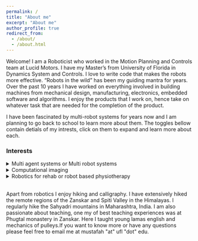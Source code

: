 ```yaml
---
permalink: /
title: "About me"
excerpt: "About me"
author_profile: true
redirect_from: 
  - /about/
  - /about.html
---
```

Welcome! I am a Roboticist who worked in the Motion Planning and Controls team at Lucid Motors. I have my Master’s from University of Florida in Dynamics System and Controls. I love to write code that makes the robots more effective. “Robots in the wild” has been my guiding mantra for years. Over the past 10 years I have worked on everything involved in building machines from mechanical design, manufacturing, electronics, embedded software and algorithms. I enjoy the products that I work on, hence take on whatever task that are needed for the completion of the product.

I have been fascinated by multi-robot systems for years now and I am planning to go back to school to learn more about them. The toggles bellow contain detials of my intrests, click on them to expand and learn more about each.

### Interests
<details>
  <summary>Multi agent systems or Multi robot systems</summary>
<h3>TL;DR</h3>

<p>I am interested in the idea of making multi robot team more efficient and reliable than their single agent counterparts. This involves the study of multi robot path planning, dynamic task assignment, interaction with other agent and humans. My plan is to contribute to these subfields in graduate school and in my career beyond that.</p>

<h3> Why I chose multi agent systems?</h3>

<p>I realized that organic farming is bad for the environment. According to a study published in Nature, organic farms have 15-20% lower yield which leads to more land use and causes deforestation. On the other hand, non-organic farming's excessive use of chemicals causes environmental damage. One way to tackle this problem is to deliver pesticides and fertilizers more precisely, thus reducing their environmental impact. This idea, and my love for Unmanned Aerial Vehicles (UAVs), led me to imagine a future where drones monitor fields, and a team of ground robots mitigate the problem. As I explored this idea more, I realized that naive scheduling and static planning would not work for such an application. Questions of, what happens if one of the robots breaks down? How do we navigate safely amongst humans? And lastly, how do we make robots behave like robust human teams? kept creeping up.<br>
While exploring these questions I got introduced to the field of multi agent system. Since then, I have realized that answering the above question would not only help agricultural robot teams but many other applications such as wildfire management, disaster response etc. Thus, I have chosen to pursue graduate studies in this topic. It will allow me to gain expertise to make multi agent systems a reality in consumer hands.</p>


</details>

<details>
  <summary>Computational imaging</summary>
<p>As a photographer Lytro was revolutionary. Now we could focus after taking the image. It also introduced me to the concept of light field cameras and the field of computational imaging. The idea of using physics and computation to derive more data than a 2d planar image has many applications including in robotics.<br>
 One of the first computational imaging project I worked on was an app to remove people from crowded scenes. While neural network based people removal relies on pervious data and a prediction of what could be behind the person, my technique uses physics to complete the picture hence you don’t have to worry about faulty predictions.<br>
I believe computational photography is set to make a great impact in robotics as it addresses challenges like depth prediction with more ease and accuracy than neural networks. Also new type of cameras like Event cameras will allows us to have a different way data is represented and can provide only critical information needed. Thus, allowing us to use lower compute to achieve better results.</p>

</details>


<details>
  <summary>Robotics for rehab or robot based physiotherapy</summary>
  <p>The quality of physiotherapy determines the rate of recovery from major operations like knee and hip replacement or from medical conditions like stroke. The demand for physiotherapist is rising but one of the banes of physiotherapy is that most times the exercise requires constant monitoring and assistance by the therapist. Thus, rendering them to be able to care for less people.<br>
What if physiotherapist could be like doctors of internal medicine, who asses the patient condition, prescribes drugs, and moves on to the next patient. This allows them to see more patients. What if there were exoskeletons which allow patients mobility even when their own muscles are too weak for them to be mobile. These are the questions that inspire my interest in robotics based rehab.</p>
</details>
<br>

<p>Apart from robotics I enjoy hiking and calligraphy. I have extensively hiked the remote regions of the Zanskar and Spiti Valley in the Himalayas. I regularly hike the Sahyadri mountains in Maharashtra, India. I am also passionate about teaching, one my of best teaching experiences was at Phugtal monastery in Zanskar. Here I taught young lamas english and mechanics of pulleys.If you want to know more or have any questions please feel free to email me at mustafah "at" ufl "dot" edu.</p>

<!-- Global site tag (gtag.js) - Google Analytics -->
<script async src="https://www.googletagmanager.com/gtag/js?id=G-6PK7XEEYJ2"></script>
<script>
  window.dataLayer = window.dataLayer || [];
  function gtag(){dataLayer.push(arguments);}
  gtag('js', new Date());

  gtag('config', 'G-6PK7XEEYJ2');
</script>